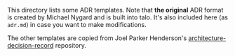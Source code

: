This directory lists some ADR templates. Note that **the original** ADR format is created by Michael Nygard and is built into talo. It's also included here (as `adr.md`) in case you want to make modifications.

The other templates are copied from Joel Parker Henderson's [architecture-decision-record](https://github.com/joelparkerhenderson/architecture-decision-record) repository.

